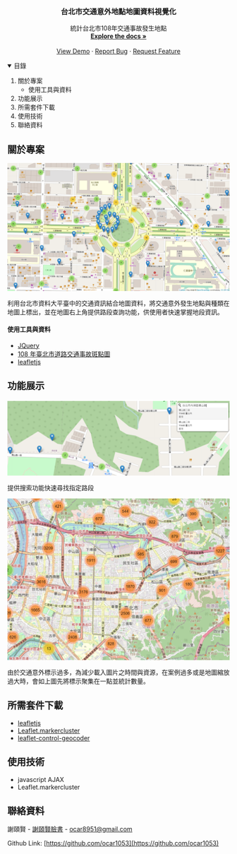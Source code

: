 <br />
<p align="center">

  <h3 align="center">台北市交通意外地點地圖資料視覺化</h3>

  <p align="center">
        統計台北市108年交通事故發生地點
    <br />
    <a href="https://github.com/ocar1053/datavisualization"><strong>Explore the docs »</strong></a>
    <br />
    <br />
    <a href="https://ocar1053.github.io/datavisualization/">View Demo</a>
    ·
    <a href="https://github.com/ocar1053/datavisualization/issues">Report Bug</a>
    ·
    <a href="https://github.com/ocar1053/datavisualization/pulls">Request Feature</a>
  </p>
</p>

<!-- TABLE OF CONTENTS -->
<details open="open">
  <summary>目錄</summary>
  <ol>
    <li>
      關於專案</a>
      <ul>
        <li>使用工具與資料</a></li>
      </ul>
    </li>
    </li>
    <li>功能展示</a></li>
    <li>所需套件下載</a></li>
    <li>使用技術</a></li>
    <li>聯絡資料</a></li>
  </ol>
</details>

<!-- ABOUT THE PROJECT -->

## 關於專案

![Product Name Screen Shot][product-screenshot]

利用台北市資料大平臺中的交通資訊結合地圖資料，將交通意外發生地點與種類在地圖上標出，並在地圖右上角提供路段查詢功能，供使用者快速掌握地段資訊。

#### 使用工具與資料

-   [JQuery](https://jquery.com)
-   [108 年臺北市道路交通事故斑點圖](https://data.taipei/#/dataset/detail?id=0554bac7-cbc2-4ef3-a55e-0aad3dd4ee1d/)
-   [leafletjs](https://leafletjs.com/)

<!-- GETTING STARTED -->

## 功能展示

![Product Name Screen Shot][search-screenshot]

提供搜索功能快速尋找指定路段

![Product Name Screen Shot][resource-screenshot]

由於交通意外標示過多，為減少載入圖片之時間與資源，在案例過多或是地圖縮放過大時，會如上圖先將標示聚集在一點並統計數量。

## 所需套件下載

-   [leafletjs](https://leafletjs.com/)
-   [Leaflet.markercluster](https://github.com/Leaflet/Leaflet.markercluster)
-   [leaflet-control-geocoder](https://github.com/perliedman/leaflet-control-geocoder)

## 使用技術

-   javascript AJAX
-   Leaflet.markercluster

## 聯絡資料

謝頤賢 - [謝頤賢臉書](https://www.facebook.com/profile.php?id=100002653454736) - ocar8951@gmail.com

Github Link: [https://github.com/ocar1053](https://github.com/ocar1053)

[product-screenshot]: images/car.png
[search-screenshot]: images/searchs.png
[resource-screenshot]: images/resouce.png
